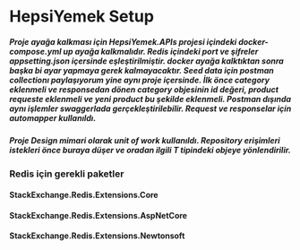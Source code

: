 # HepsiYemek Setup

##### Proje ayağa kalkması için HepsiYemek.APIs projesi içindeki docker-compose.yml up ayağa kalkmalıdır. Redis içindeki port ve şifreler appsetting.json içersinde eşleştirilmiştir. docker ayağa kalktıktan sonra başka bi ayar yapmaya gerek kalmayacaktır. Seed data için postman collectionı paylaşıyorum yine aynı proje içersinde. İlk önce category eklenmeli ve responsedan dönen category objesinin id değeri, product requeste eklenmeli ve yeni product bu şekilde eklenmeli. Postman dışında aynı işlemler swaggerlada gerçekleştirilebilir. Request ve responselar için automapper kullanıldı. 

##### Proje Design mimari olarak unit of work kullanıldı. Repository erişimleri istekleri önce buraya düşer ve oradan ilgili T tipindeki objeye yönlendirilir.



### Redis için gerekli paketler
#### StackExchange.Redis.Extensions.Core
#### StackExchange.Redis.Extensions.AspNetCore
#### StackExchange.Redis.Extensions.Newtonsoft

